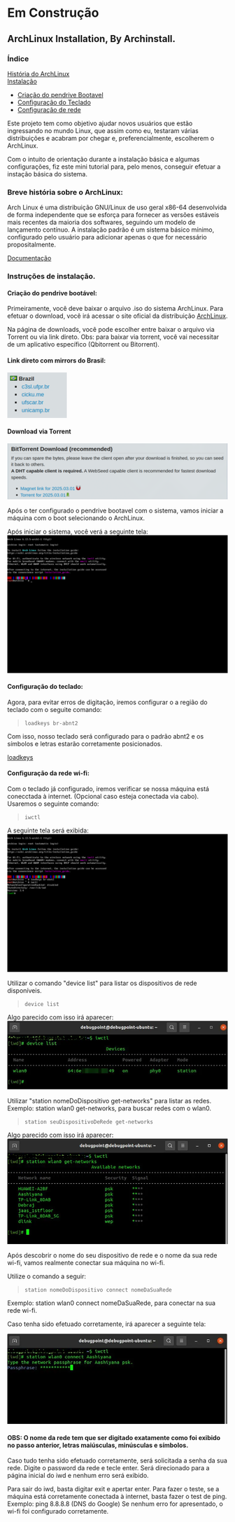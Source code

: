 # Em Construção

## ArchLinux Installation, By Archinstall.

### Índice
[História do ArchLinux](#breve-história-sobre-o-archlinux)\
[Instalação](#instruções-de-instalação)
-    [Criação do pendrive Bootavel](#criação-do-pendrive-bootável)
-    [Configuração do Teclado](#configuração-do-teclado)
-    [Configuração de rede](#configuração-da-rede-wi-fi)




Este projeto tem como objetivo ajudar novos usuários que estão ingressando no mundo Linux, que assim como eu, testaram várias distribuições e acabram por chegar e, preferencialmente, escolherem o ArchLinux.

Com o intuito de orientação durante a instalação básica e algumas configurações, fiz este mini tutorial para, pelo menos, conseguir efetuar a instação básica do sistema.

### Breve história sobre o ArchLinux:

Arch Linux é uma distribuição GNU/Linux de uso geral x86-64 desenvolvida de forma independente que se esforça para fornecer as versões estáveis ​​mais recentes da maioria dos softwares, seguindo um modelo de lançamento contínuo. A instalação padrão é um sistema básico mínimo, configurado pelo usuário para adicionar apenas o que for necessário propositalmente.

[Documentação](https://wiki.archlinux.org/title/Arch_Linux)

### Instruções de instalação.

#### Criação do pendrive bootável:

Primeiramente, você deve baixar o arquivo .iso do sistema ArchLinux.
Para efetuar o download, você irá acessar o site oficial da distribuição [ArchLinux](https://archlinux.org/download/).

Na página de downloads, você pode escolher entre baixar o arquivo via Torrent ou via link direto.
Obs: para baixar via torrent, você vai necessitar de um aplicativo específico (Qbitorrent ou Bitorrent).

#### Link direto com mirrors do Brasil:
![Mirrors do Brasil](/assets/mirrors.png )
#### Download via Torrent
![Mirrors do Brasil](/assets/torrents.png)

Após o ter configurado o pendrive bootavel com o sistema, vamos iniciar a máquina com o boot selecionando o ArchLinux.

Após iniciar o sistema, você verá a seguinte tela:
![](assets/telaInicialArchLinux.png)

#### Configuração do teclado:

Agora, para evitar erros de digitação, iremos configurar o a região do teclado com o seguite comando:

> ```shell
> loadkeys br-abnt2
> ```

Com isso, nosso teclado será configurado para o padrão abnt2 e os símbolos e letras estarão corretamente posicionados.

[loadkeys](https://wiki.archlinux.org/title/Linux_console_(Portugu%C3%AAs)/Keyboard_configuration_(Portugu%C3%AAs))

#### Configuração da rede wi-fi:

Com o teclado já configurado, iremos verificar se nossa máquina está conecctada à internet. (Opcional caso esteja conectada via cabo).
Usaremos o seguinte comando:

>```
>iwctl
>```

A seguinte tela será exibida:
![](assets/iwctl.png)

Utilizar o comando "device list" para listar os dispositivos de rede disponíveis.

>```
>device list
>```
Algo parecido com isso irá aparecer:
![](assets/deviceList.bmp)

Utilizar "station nomeDoDispositivo get-networks" para listar as redes.
Exemplo: station wlan0 get-networks, para buscar redes com o wlan0.
>```
>station seuDispositivoDeRede get-networks
>```
Algo parecido com isso irá aparecer:
![](assets/getNetworks.bmp)

Após descobrir o nome do seu dispositivo de rede e o nome da sua rede wi-fi, vamos realmente conectar sua máquina no wi-fi.

Utilize o comando a seguir:

>```
>station nomeDoDispositivo connect nomeDaSuaRede
>```

Exemplo: station wlan0 connect nomeDaSuaRede, para conectar na sua rede wi-fi.

Caso tenha sido efetuado corretamente, irá aparecer a seguinte tela:

![](assets/stationConnect.bmp)

#### OBS: O nome da rede tem que ser digitado exatamente como foi exibido no passo anterior, letras maiúsculas, minúsculas e símbolos.

Caso tudo tenha sido efetuado corretamente, será solicitada a senha da sua rede.
Digite o password da rede e tecle enter.
Será direcionado para a página inicial do iwd e nenhum erro será exibido.

Para sair do iwd, basta digitar exit e apertar enter.
Para fazer o teste, se a máquina está corretamente conectada à internet, basta fazer o test de ping.
Exemplo: ping 8.8.8.8 (DNS do Google)
Se nenhum erro for apresentado, o wi-fi foi configurado corretamente.